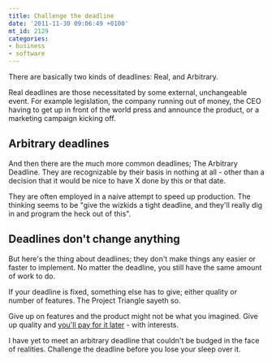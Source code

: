 ```yaml
---
title: Challenge the deadline
date: '2011-11-30 09:06:49 +0100'
mt_id: 2129
categories:
- business
- software
---
```

There are basically two kinds of deadlines: Real, and Arbitrary.

Real deadlines are those necessitated by some external, unchangeable event. For example legislation, the company running out of money, the CEO having to get up in front of the world press and announce the product, or a marketing campaign kicking off.


<!--more-->

## Arbitrary deadlines

And then there are the much more common deadlines; The Arbitrary Deadline. They are recognizable by their basis in nothing at all - other than a decision that it would be nice to have X done by this or that date.

They are often employed in a naive attempt to speed up production. The thinking seems to be "give the wizkids a tight deadline, and they'll really dig in and program the heck out of this".


## Deadlines don't change anything

But here's the thing about deadlines; they don't make things any easier or faster to implement. No matter the deadline, you still have the same amount of work to do.

If your deadline is fixed, something else has to give; either quality or number of features. The Project Triangle sayeth so. 

Give up on features and the product might not be what you imagined. Give up quality and [you'll pay for it later](http://mentalized.net/journal/2010/10/04/avoiding_the_big_rewrite/) - with interests.

I have yet to meet an arbitrary deadline that couldn't be budged in the face of realities. Challenge the deadline before you lose your sleep over it.
